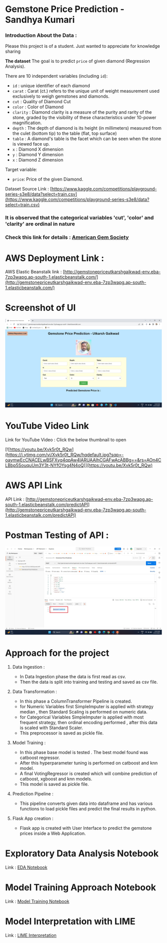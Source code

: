 # Gemstone Price Prediction - Sandhya Kumari

### Introduction About the Data :

Please this project is of a student. Just wanted to appreciate for knowledge sharing 

**The dataset** The goal is to predict `price` of given diamond (Regression Analysis).

There are 10 independent variables (including `id`):

* `id` : unique identifier of each diamond
* `carat` : Carat (ct.) refers to the unique unit of weight measurement used exclusively to weigh gemstones and diamonds.
* `cut` : Quality of Diamond Cut
* `color` : Color of Diamond
* `clarity` : Diamond clarity is a measure of the purity and rarity of the stone, graded by the visibility of these characteristics under 10-power magnification.
* `depth` : The depth of diamond is its height (in millimeters) measured from the culet (bottom tip) to the table (flat, top surface)
* `table` : A diamond's table is the facet which can be seen when the stone is viewed face up.
* `x` : Diamond X dimension
* `y` : Diamond Y dimension
* `x` : Diamond Z dimension

Target variable:
* `price`: Price of the given Diamond.

Dataset Source Link :
[https://www.kaggle.com/competitions/playground-series-s3e8/data?select=train.csv](https://www.kaggle.com/competitions/playground-series-s3e8/data?select=train.csv)

### It is observed that the categorical variables 'cut', 'color' and 'clarity' are ordinal in nature

### Check this link for details : [American Gem Society](https://www.americangemsociety.org/ags-diamond-grading-system/)

# AWS Deployment Link :

AWS Elastic Beanstalk link : [http://gemstonepriceutkarshgaikwad-env.eba-7zp3wapg.ap-south-1.elasticbeanstalk.com/](http://gemstonepriceutkarshgaikwad-env.eba-7zp3wapg.ap-south-1.elasticbeanstalk.com/)

# Screenshot of UI

![HomepageUI](./Screenshots/HomepageUI.jpg)

# YouTube Video Link

Link for YouTube Video : Click the below thumbnail to open 

[![https://youtu.be/Xvk5r0t_RQw](https://i.ytimg.com/vi/Xvk5r0t_RQw/hqdefault.jpg?sqp=-oaymwEcCNACELwBSFXyq4qpAw4IARUAAIhCGAFwAcABBg==&rs=AOn4CLBbp5SouquUm3Y3t-NYfOYsg4N4oQ)](https://youtu.be/Xvk5r0t_RQw)

# AWS API Link

API Link : [http://gemstonepriceutkarshgaikwad-env.eba-7zp3wapg.ap-south-1.elasticbeanstalk.com/predictAPI](http://gemstonepriceutkarshgaikwad-env.eba-7zp3wapg.ap-south-1.elasticbeanstalk.com/predictAPI)

# Postman Testing of API :

![API Prediction](./Screenshots/APIPrediction.jpg)

# Approach for the project 

1. Data Ingestion : 
    * In Data Ingestion phase the data is first read as csv. 
    * Then the data is split into training and testing and saved as csv file.

2. Data Transformation : 
    * In this phase a ColumnTransformer Pipeline is created.
    * for Numeric Variables first SimpleImputer is applied with strategy median , then Standard Scaling is performed on numeric data.
    * for Categorical Variables SimpleImputer is applied with most frequent strategy, then ordinal encoding performed , after this data is scaled with Standard Scaler.
    * This preprocessor is saved as pickle file.

3. Model Training : 
    * In this phase base model is tested . The best model found was catboost regressor.
    * After this hyperparameter tuning is performed on catboost and knn model.
    * A final VotingRegressor is created which will combine prediction of catboost, xgboost and knn models.
    * This model is saved as pickle file.

4. Prediction Pipeline : 
    * This pipeline converts given data into dataframe and has various functions to load pickle files and predict the final results in python.

5. Flask App creation : 
    * Flask app is created with User Interface to predict the gemstone prices inside a Web Application.

# Exploratory Data Analysis Notebook

Link : [EDA Notebook](./notebook/1_EDA_Gemstone_price.ipynb)

# Model Training Approach Notebook

Link : [Model Training Notebook](./notebook/2_Model_Training_Gemstone.ipynb)

# Model Interpretation with LIME 

Link : [LIME Interpretation](./notebook/3_Explainability_with_LIME.ipynb)
